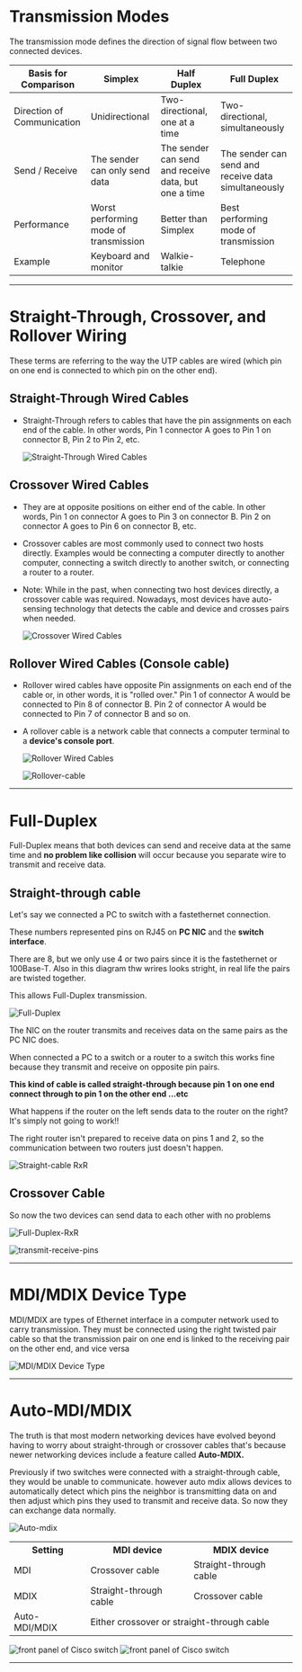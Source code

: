 # Transmission Modes

The transmission mode defines the direction of signal flow between two connected devices.
 
 
|Basis for Comparison|	Simplex	| Half Duplex	|Full Duplex|
|--------------------|----------|-------------|-----------|
|Direction of Communication    |	Unidirectional|	Two-directional, one at a time|	Two-directional, simultaneously|
|Send / Receive	               |The sender can only send data	|The sender can send and receive data, but one a time	|The sender can send and receive data simultaneously|
|Performance                   |	Worst performing mode of transmission|	Better than Simplex	|Best performing mode of transmission|
|Example                       |	Keyboard and monitor	|Walkie-talkie	|Telephone|

-----------------------------------

# Straight-Through, Crossover, and Rollover Wiring

These terms are referring to the way the UTP cables are wired (which pin on one end is connected to which pin on the other end).

## Straight-Through Wired Cables

- Straight-Through refers to cables that have the pin assignments on each end of the cable. In other words, Pin 1 connector A goes to Pin 1 on connector B, Pin 2 to Pin 2, etc. 

   ![Straight-Through Wired Cables](https://www.computercablestore.com/themes/ComputerCableStore/content/images/Topics/StraightThrough1.jpg)

## Crossover Wired Cables

- They are at opposite positions on either end of the cable. In other words, Pin 1 on connector A goes to Pin 3 on connector B. Pin 2 on connector A goes to Pin 6 on connector B, etc.

- Crossover cables are most commonly used to connect two hosts directly. Examples would be connecting a computer directly to another computer, connecting a switch directly to another switch, or connecting a router to a router. 

- Note: While in the past, when connecting two host devices directly, a crossover cable was required. Nowadays, most devices have auto-sensing technology that detects the cable and device and crosses pairs when needed.

  ![Crossover Wired Cables](https://www.computercablestore.com/themes/ComputerCableStore/content/images/Topics/Crossover1.jpg)

## Rollover Wired Cables (Console cable)

- Rollover wired cables have opposite Pin assignments on each end of the cable or, in other words, it is "rolled over." Pin 1 of connector A would be connected to Pin 8 of connector B. Pin 2 of connector A would be connected to Pin 7 of connector B and so on.

- A rollover cable is a network cable that connects a computer terminal to a **device's console port**.

  ![Rollover Wired Cables](https://www.computercablestore.com/themes/ComputerCableStore/content/images/Topics/Rollover.jpg)

  ![Rollover-cable](imgs/Rollover-cable.png)
  
--------------------------------------

# Full-Duplex 

Full-Duplex means that both devices can send and receive data at the same time and **no problem like collision** will occur because you separate wire to transmit and receive data.

## Straight-through cable

Let's say we connected a PC to switch with a fastethernet connection.

These numbers represented pins on RJ45 on **PC NIC** and the **switch interface**.

There are 8, but we only use 4 or two pairs since it is the fastethernet or 100Base-T. Also in this diagram thw wrires looks stright, in real life the pairs are twisted together.

This allows Full-Duplex transmission.

![Full-Duplex](imgs/Full-Duplex-PCxSW.png)


The NIC on the router transmits and receives data on the same pairs as the PC NIC does.

When connected a PC to a switch or a router to a switch this works fine because they transmit and receive on opposite pin pairs. 

**This kind of cable is called straight-through because pin 1 on one end connect through to pin 1 on the other end ...etc**

What happens if the router on the left sends data to the router on the right?
It's simply not going to work!!

The right router isn't prepared to receive data on pins 1 and 2, so the communication between two routers just doesn't happen.

![Straight-cable RxR](imgs/Straight-cable-RxR.png)

## Crossover Cable

So now the two devices can send data to each other with no problems

![Full-Duplex-RxR](imgs/Full-Duplex-RxR.png)

![transmit-receive-pins](imgs/transmit-receive-pins.png)

---------------------------------------------------------------

# MDI/MDIX Device Type

MDI/MDIX are types of Ethernet interface in a computer network used to carry transmission. They must be connected using the right twisted pair cable so that the transmission pair on one end is linked to the receiving pair on the other end, and vice versa

![MDI/MDIX Device Type](imgs/MDI-MDIX-Device-Type.png)


----------------------------

# Auto-MDI/MDIX

The truth is that most modern networking devices have evolved beyond having to worry about straight-through or crossover cables that's because newer networking devices include a feature called **Auto-MDIX.** 

Previously if two switches were connected with a straight-through cable, they would be unable to communicate. however auto mdix allows devices to automatically detect which pins the neighbor is transmitting data on and then adjust which pins they used to transmit and receive data. So now they can exchange data normally.

![Auto-mdix](imgs/auto-mdix.png)

<table>
  <tr>
    <th>Setting</th>
    <th>MDI device</th>
    <th>MDIX device</th>
  </tr>
  <tr>
    <td>MDI</td>
    <td>Crossover cable</td>
    <td>Straight-through cable</td>
  </tr>
  <tr>
    <td>MDIX</td>
    <td>Straight-through cable</td>
    <td>Crossover cable</td>
  </tr>
   <tr>
    <td>Auto-MDI/MDIX</td>
    <td  colspan="2">Either crossover or straight-through cable</td>
  </tr>
</table>


![front panel of Cisco switch](imgs/front-panel-of-cisco-switch1.png)
![front panel of Cisco switch](imgs/front-panel-of-cisco-switch2.png)

--------------------------------------------------
